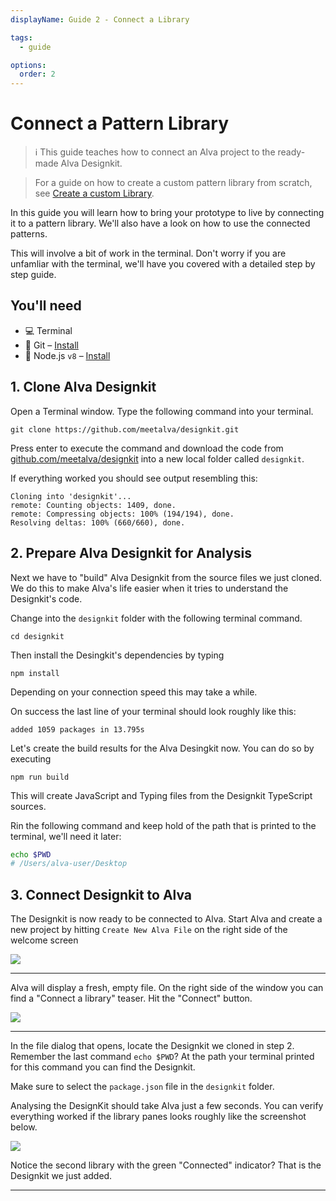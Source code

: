 ```yaml
---
displayName: Guide 2 - Connect a Library

tags:
  - guide

options:
  order: 2
---
```


# Connect a Pattern Library

> :information_source: This guide teaches how to connect an Alva project to the ready-made Alva Designkit. 

> For a guide on how to create a custom pattern library from scratch, see [Create a custom Library](./doc/docs/guides/create-library?guides-enabled=true).

In this guide you will learn how to bring your prototype to live by connecting it to a pattern library. We'll also have a look on how to use the connected patterns.

This will involve a bit of work in the terminal. Don't worry if you are unfamliar with the terminal, we'll have you covered with a detailed step by step guide.

## You'll need

* :computer: Terminal
* :evergreen_tree: Git – [Install](https://git-scm.com/)
* :turtle: Node.js `v8` – [Install](https://nodejs.org/en/)


## 1. Clone Alva Designkit

Open a Terminal window. Type the following command into your terminal.

```
git clone https://github.com/meetalva/designkit.git
```

Press enter to execute the command and download the code from [github.com/meetalva/designkit](https://github.com/meetalva/designkit) into a new local folder called `designkit`.

If everything worked you should see output resembling this:

```
Cloning into 'designkit'...
remote: Counting objects: 1409, done.
remote: Compressing objects: 100% (194/194), done.
Resolving deltas: 100% (660/660), done.
```

## 2. Prepare Alva Designkit for Analysis

Next we have to "build" Alva Designkit from the source files we just cloned. We do this to make Alva's life easier when it tries to understand the Designkit's code.

Change into the `designkit` folder with the following terminal command.

```
cd designkit
```

Then install the Desingkit's dependencies by typing

```
npm install
```

Depending on your connection speed this may take a while.

On success the last line of your terminal should look roughly like this:

```
added 1059 packages in 13.795s
```

Let's create the build results for the Alva Desingkit now. You can do so by executing

```
npm run build
```

This will create JavaScript and Typing files from the Designkit TypeScript sources.

Rin the following command and keep hold of the path that is printed to the terminal, we'll need it later:

```sh
echo $PWD
# /Users/alva-user/Desktop
```

## 3. Connect Designkit to Alva 

The Designkit is now ready to be connected to Alva. Start Alva and create a new project by hitting `Create New Alva File` on the right side of the welcome screen

![](https://media.meetalva.io//splash.svg)

---

Alva will display a fresh, empty file. On the right side of the window you can find a "Connect a library" teaser. Hit the "Connect" button.

![](https://media.meetalva.io/connect-teaser.svg)

---

In the file dialog that opens, locate the Designkit we cloned in step 2. Remember the last command `echo $PWD`? At the path your terminal printed for this command you can find the Designkit.

Make sure to select the `package.json` file in the `designkit` folder. 

Analysing the DesignKit should take Alva just a few seconds. You can verify everything worked if the library panes looks roughly like the screenshot below. 

![](https://media.meetalva.io/libraries.svg)

Notice the second library with the green "Connected" indicator? That is the Designkit we just added.

---
